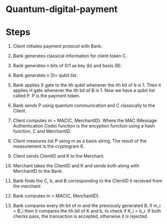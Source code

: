# Quantum-digital-payment


# Steps
1. Client initiates payment protocol with Bank.
2. Bank generates classical information for client token C.
3. Bank generates n bits of 0/1 as key (b) and basis (B).
4. Bank generates n |0> qubit list. 
5. Bank applies X gate to the ith qubit whenever the ith bit of b is 1. Then it applies H gate whenever the ith bit of B is 1. Now we have a qubit list called P. P is the payment token.
6. Bank sends P using quantum communication and C classically to the Client.

7. Client computes m = MAC(C, MerchantID). Where the MAC (Message Authentication Code) function is the encyption function using a hash function, C and MerchantID.
8. Client measures list P using m as a basis string. The result of the measurement is the cryptogram K.
9. Client sends ClientID and K to the Merchant.

10. Merchant takes the ClientID and K and sends both along with MerchantID to the Bank.
  
11. Bank finds the C, b, and B corresponding to the ClientID it recieved from the merchant
12. Bank computes m = MAC(C, MerchantID).
13. Bank compares every ith bit of m and the previously generated B, if m_i = B_i then it compares the ith bit of K and b, to check if K_i = b_i. If both checks pass, the transaction is accepted, otherwise it is rejected.



